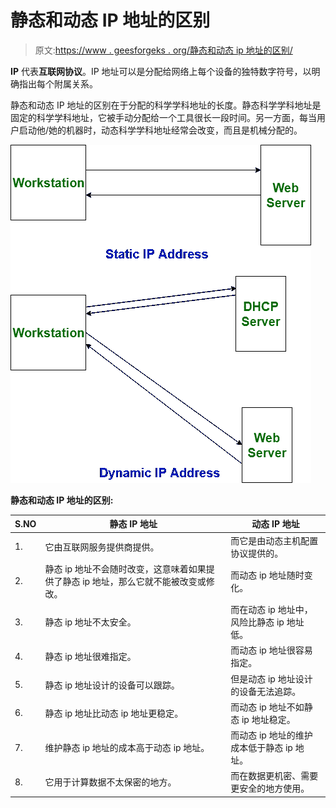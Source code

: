 # 静态和动态 IP 地址的区别

> 原文:[https://www . geesforgeks . org/静态和动态 ip 地址的区别/](https://www.geeksforgeeks.org/difference-between-static-and-dynamic-ip-address/)

**IP** 代表**互联网协议**。IP 地址可以是分配给网络上每个设备的独特数字符号，以明确指出每个附属关系。

静态和动态 IP 地址的区别在于分配的科学学科地址的长度。静态科学学科地址是固定的科学学科地址，它被手动分配给一个工具很长一段时间。另一方面，每当用户启动他/她的机器时，动态科学学科地址经常会改变，而且是机械分配的。

![](img/1a8a595415e1a52350a0e5e78f4c459e.png)

**静态和动态 IP 地址的区别:**

| S.NO | 静态 IP 地址 | 动态 IP 地址 |
| --- | --- | --- |
| 1. | 它由互联网服务提供商提供。 | 而它是由动态主机配置协议提供的。 |
| 2. | 静态 ip 地址不会随时改变，这意味着如果提供了静态 ip 地址，那么它就不能被改变或修改。 | 而动态 ip 地址随时变化。 |
| 3. | 静态 ip 地址不太安全。 | 而在动态 ip 地址中，风险比静态 ip 地址低。 |
| 4. | 静态 ip 地址很难指定。 | 而动态 ip 地址很容易指定。 |
| 5. | 静态 ip 地址设计的设备可以跟踪。 | 但是动态 ip 地址设计的设备无法追踪。 |
| 6. | 静态 ip 地址比动态 ip 地址更稳定。 | 而动态 ip 地址不如静态 ip 地址稳定。 |
| 7. | 维护静态 ip 地址的成本高于动态 ip 地址。 | 而动态 ip 地址的维护成本低于静态 ip 地址。 |
| 8. | 它用于计算数据不太保密的地方。 | 而在数据更机密、需要更安全的地方使用。 |